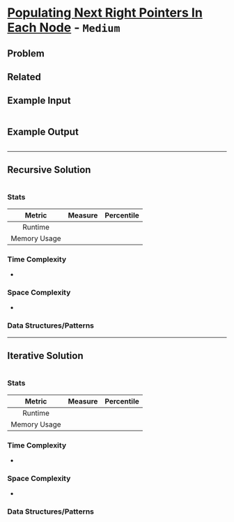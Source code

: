 # [Populating Next Right Pointers In Each Node](https://leetcode.com/problems/populating-next-right-pointers-in-each-node/) -  `Medium`

## Problem

## Related

## Example Input

```
```

## Example Output

```
```

---

## Recursive Solution

```java
```

### Stats

| Metric | Measure | Percentile |
|:---:| :---: | :---: |
| Runtime |  |  |
| Memory Usage |  |  |

### Time Complexity

- 

### Space Complexity

- 

### Data Structures/Patterns

---

## Iterative Solution

```java
```

### Stats

| Metric | Measure | Percentile |
|:---:| :---: | :---: |
| Runtime |  |  |
| Memory Usage |  |  |

### Time Complexity

- 

### Space Complexity

- 

### Data Structures/Patterns
